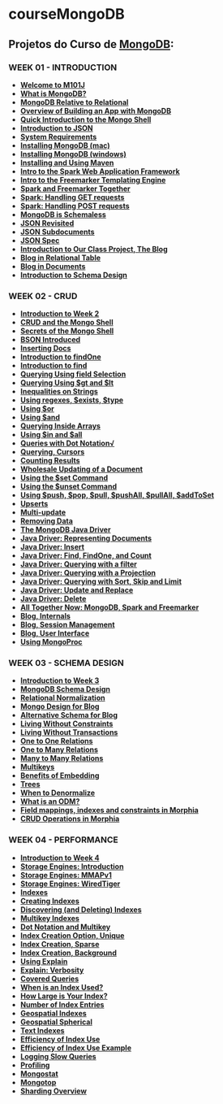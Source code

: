 # courseMongoDB

<h2>Projetos do Curso de <a href="https://www.mongodb.com"> MongoDB</a>:
<br><b><M101J: MONGODB FOR JAVA DEVELOPERS</b></h2>

<h3>WEEK 01 - INTRODUCTION</h3>
<ul>
  <li><a href="https://youtu.be/kTIqocKMItU"> Welcome to M101J</a></li>
  <li><a href="https://youtu.be/Lfl8hdQOi6Y">What is MongoDB?</a></li>
  <li><a href="https://youtu.be/-KIC1LXxcGM">MongoDB Relative to Relational</a></li>
  <li><a href="https://youtu.be/swhH4q_2Ttc">Overview of Building an App with MongoDB</a></li>
  <li><a href="https://youtu.be/e18vCIdQKp4">Quick Introduction to the Mongo Shell</a></li>
  <li><a href="https://youtu.be/PTATjNSjbJ0">Introduction to JSON</a></li>
  <li><a href="https://youtu.be/_vYz3CZwyK0">System Requirements</a></li> 
  <li><a href="https://youtu.be/_WJ8m5QHvwc">Installing MongoDB (mac)</a></li> 
  <li><a href="https://youtu.be/sBdaRlgb4N8">Installing MongoDB (windows)</a></li> 
  <li><a href="https://youtu.be/ZxRRA0MsXqs">Installing and Using Maven</a></li> 
  <li><a href="https://youtu.be/UH-VD_ypal8">Intro to the Spark Web Application Framework</a></li> 
  <li><a href="https://youtu.be/_8-3K2Ds-Ok">Intro to the Freemarker Templating Engine</a></li> 
  <li><a href="https://youtu.be/7fdtf9aLc2w">Spark and Freemarker Together</a></li> 
  <li><a href="https://youtu.be/7t1IafamuVs">Spark: Handling GET requests</a></li> 
  <li><a href="https://youtu.be/jZDuxesy5cc">Spark: Handling POST requests</a></li> 
  <li><a href="https://youtu.be/uKB-Hoqs6zI">MongoDB is Schemaless</a></li> 
  <li><a href="https://youtu.be/CTffxoSSLqg">JSON Revisited</a></li>
  <li><a href="https://youtu.be/vrYAEH3g13M">JSON Subdocuments</a></li>
  <li><a href="https://youtu.be/kOrsT94-A28">JSON Spec</a></li> 
  <li><a href="https://youtu.be/ePi3kDoexoM">Introduction to Our Class Project, The Blog</a></li> 
  <li><a href="https://youtu.be/vB-4AbbLKeg">Blog in Relational Table</a></li>
  <li><a href="https://youtu.be/WJblHPsp1p4">Blog in Documents</a></li>
  <li><a href="https://youtu.be/wiwOEG_6ojs">Introduction to Schema Design</a></li>
</ul>

<h3>WEEK 02 - CRUD</h3>
<ul>
  <li><a href="https://youtu.be/C-3vZ8nB7fQ">Introduction to Week 2 </a></li>
  <li><a href="https://youtu.be/C7LinMC2o5o">CRUD and the Mongo Shell</a></li> 
  <li><a href="https://youtu.be/IIIzjPp-IRE">Secrets of the Mongo Shell</a> </li>
  <li><a href="https://youtu.be/K3J6WvDW-Hc">BSON Introduced </a></li>
  <li><a href="https://youtu.be/qqfVxGLIrLg">Inserting Docs</a></li> 
  <li><a href="https://youtu.be/w9V0fJsDwbQ">Introduction to findOne</a></li> 
  <li><a href="https://youtu.be/8kKfFK6a0Ak">Introduction to find </a></li>
  <li><a href="https://youtu.be/UIg86QjSoyY">Querying Using field Selection</a> </li>
  <li><a href="https://youtu.be/FHLrz4VGzkg">Querying Using $gt and $lt</a></li> 
  <li><a href="https://youtu.be/imCCKOevU3c">Inequalities on Strings</a></li> 
  <li><a href="https://youtu.be/lI-jhqYf1JY">Using regexes, $exists, $type</a> </li>
  <li><a href="https://youtu.be/BW5ElNCRZps">Using $or</a></li> 
  <li><a href="https://youtu.be/hYk7pjgjjzc">Using $and</a></li> 
  <li><a href="https://youtu.be/jvEqwW75Bus">Querying Inside Arrays</a></li> 
  <li><a href="https://youtu.be/QU2NrkviORE">Using $in and $all</a></li> 
  <li><a href="https://youtu.be/NrjFECIfwqk">Queries with Dot Notation√</li> 
  <li><a href="https://youtu.be/3jA6iFSEJOI">Querying, Cursors </a></li>
  <li><a href="https://youtu.be/eKD5bVmNQMI">Counting Results</a> </li>
  <li><a href="https://youtu.be/g7Fi1xXsuvU">Wholesale Updating of a Document</a> </li>
  <li><a href="https://youtu.be/XyhNjs2pNVc">Using the $set Command </a></li>
  <li><a href="https://youtu.be/LpErz8jLW0I">Using the $unset Command </a></li>
  <li><a href="https://youtu.be/GOn0EWKDQoY">Using $push, $pop, $pull, $pushAll, $pullAll, $addToSet</a></li> 
  <li><a href="https://youtu.be/Dy2p8k3EZs4">Upserts </a></li>
  <li><a href="https://youtu.be/2GNNdUmDL-4">Multi-update</a> </li>
  <li><a href="https://youtu.be/5K0t1dU8IJY">Removing Data</a> </li>
  <li><a href="https://youtu.be/jLUczMkXudc">The MongoDB Java Driver</a></li> 
  <li><a href="https://youtu.be/ip7wlMiLg2g">Java Driver: Representing Documents</a></li> 
  <li><a href="https://youtu.be/gp29Q9ZSGjo">Java Driver: Insert </a></li>
  <li><a href="https://youtu.be/LA_TEISgMJo">Java Driver: Find, FindOne, and Count</a> </li>
  <li><a href="https://youtu.be/Z3pw_KpOnZA">Java Driver: Querying with a filter</a></li>
  <li><a href="https://youtu.be/9rMjb2LV8ME">Java Driver: Querying with a Projection</a> </li>
  <li><a href="https://youtu.be/47616gYa7Io">Java Driver: Querying with Sort, Skip and Limit</a> </li>
  <li><a href="https://youtu.be/QX2CxrKZZV0">Java Driver: Update and Replace </a></li>
  <li><a href="https://youtu.be/s5wXMOjCNOY">Java Driver: Delete</a></li> 
  <li><a href="https://youtu.be/1EMDMyEr1_4">All Together Now: MongoDB, Spark and Freemarker </a></li>
  <li><a href="https://youtu.be/VdEJQPsf7gg">Blog, Internals</a></li> 
  <li><a href="https://youtu.be/JeyNWgk6FJc">Blog, Session Management</a></li> 
  <li><a href="https://youtu.be/cKLfVZDs9FU">Blog, User Interface</a></li> 
  <li><a href="/using_mongoproc.pdf">Using MongoProc </a></li>
</ul>

<h3>WEEK 03 - SCHEMA DESIGN</h3>
<ul>
  <li><a href="https://youtu.be/9urnY4OcuNM">Introduction to Week 3</a></li> 
  <li><a href="https://youtu.be/itnfWjMnQ4A">MongoDB Schema Design </a></li>
  <li><a href="https://youtu.be/GX__f2s4hd8">Relational Normalization</a> </li>
  <li><a href="https://youtu.be/PRylEHH5t84">Mongo Design for Blog</a></li> 
  <li><a href="https://youtu.be/ZvqNWVWB2-o">Alternative Schema for Blog</a></li> 
  <li><a href="https://youtu.be/YFRMkDPaams">Living Without Constraints</a></li> 
  <li><a href="https://youtu.be/FfRr3qjRfww">Living Without Transactions</a></li> 
  <li><a href="https://youtu.be/cCsfon0vUlQ">One to One Relations </a></li>
  <li><a href="https://youtu.be/EIaP1KbVkUc">One to Many Relations</a> </li>
  <li><a href="https://youtu.be/fEYYjZ7zEHc">Many to Many Relations</a></li> 
  <li><a href="https://youtu.be/KtIY4Q1tUao">Multikeys</a></li> 
  <li><a href="https://youtu.be/XIN0Dqht08Q">Benefits of Embedding </a></li>
  <li><a href="https://youtu.be/lIjXyQklGWY">Trees </a></li>
  <li><a href="https://youtu.be/jDZ-HFoJ0vg">When to Denormalize</a> </li>
  <li><a href="https://youtu.be/pfp7sCEjWJY">What is an ODM? </a></li>
  <li><a href="https://youtu.be/DB67UpBitM0">Field mappings, indexes and constraints in Morphia</a> </li>
  <li><a href="https://youtu.be/Ts96-cdUeko">CRUD Operations in Morphia</a> </li>
</ul>

<h3>WEEK 04 - PERFORMANCE</h3>
<ul>
  <li><a href="">Introduction to Week 4</a></li> 
  <li><a href="">Storage Engines: Introduction</a></li> 
  <li><a href="">Storage Engines: MMAPv1</a></li> 
  <li><a href="">Storage Engines: WiredTiger</a></li> 
  <li><a href="">Indexes</a></li> 
  <li><a href="">Creating Indexes</a></li> 
  <li><a href="">Discovering (and Deleting) Indexes </a></li>
  <li><a href="">Multikey Indexes </a></li>
  <li><a href="">Dot Notation and Multikey</a> </li>
  <li><a href="">Index Creation Option, Unique </a></li>
  <li><a href="">Index Creation, Sparse </a></li>
  <li><a href="">Index Creation, Background</a> </li>
  <li><a href="">Using Explain</a> </li>
  <li><a href="">Explain: Verbosity</a></li> 
  <li><a href="">Covered Queries </a></li>
  <li><a href="">When is an Index Used?</a> </li>
  <li><a href="">How Large is Your Index?</a> </li>
  <li><a href="">Number of Index Entries</a></li> 
  <li><a href="">Geospatial Indexes </a></li>
  <li><a href="">Geospatial Spherical </a></li>
  <li><a href="">Text Indexes </a></li>
  <li><a href="">Efficiency of Index Use</a></li> 
  <li><a href="">Efficiency of Index Use Example </a></li>
  <li><a href="">Logging Slow Queries </a></li>
  <li><a href="">Profiling </a></li>
  <li><a href="">Mongostat</a> </li>
  <li><a href="">Mongotop</a> </li>
  <li><a href="">Sharding Overview</a></li>
</ul>
